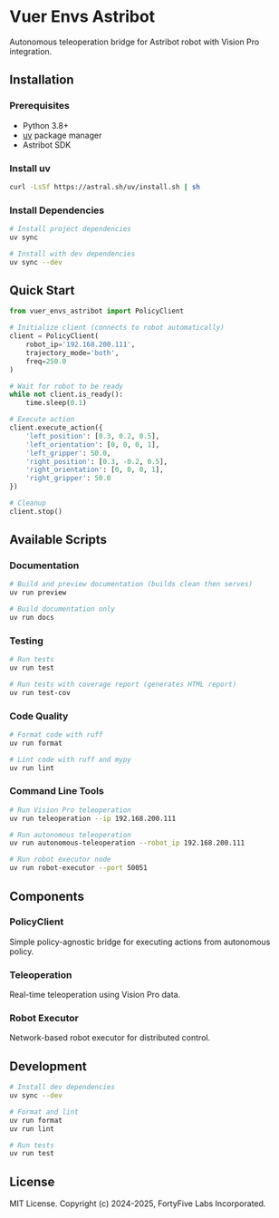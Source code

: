 # Vuer Envs Astribot

Autonomous teleoperation bridge for Astribot robot with Vision Pro integration.

## Installation

### Prerequisites
- Python 3.8+
- [uv](https://github.com/astral-sh/uv) package manager
- Astribot SDK

### Install uv
```bash
curl -LsSf https://astral.sh/uv/install.sh | sh
```

### Install Dependencies
```bash
# Install project dependencies
uv sync

# Install with dev dependencies
uv sync --dev
```

## Quick Start

```python
from vuer_envs_astribot import PolicyClient

# Initialize client (connects to robot automatically)
client = PolicyClient(
    robot_ip='192.168.200.111',
    trajectory_mode='both',
    freq=250.0
)

# Wait for robot to be ready
while not client.is_ready():
    time.sleep(0.1)

# Execute action
client.execute_action({
    'left_position': [0.3, 0.2, 0.5],
    'left_orientation': [0, 0, 0, 1],
    'left_gripper': 50.0,
    'right_position': [0.3, -0.2, 0.5],
    'right_orientation': [0, 0, 0, 1],
    'right_gripper': 50.0
})

# Cleanup
client.stop()
```

## Available Scripts

### Documentation
```bash
# Build and preview documentation (builds clean then serves)
uv run preview

# Build documentation only
uv run docs
```

### Testing
```bash
# Run tests
uv run test

# Run tests with coverage report (generates HTML report)
uv run test-cov
```

### Code Quality
```bash
# Format code with ruff
uv run format

# Lint code with ruff and mypy
uv run lint
```

### Command Line Tools
```bash
# Run Vision Pro teleoperation
uv run teleoperation --ip 192.168.200.111

# Run autonomous teleoperation
uv run autonomous-teleoperation --robot_ip 192.168.200.111

# Run robot executor node
uv run robot-executor --port 50051
```

## Components

### PolicyClient
Simple policy-agnostic bridge for executing actions from autonomous policy.

### Teleoperation
Real-time teleoperation using Vision Pro data.

### Robot Executor
Network-based robot executor for distributed control.

## Development

```bash
# Install dev dependencies
uv sync --dev

# Format and lint
uv run format
uv run lint

# Run tests
uv run test
```

## License

MIT License. Copyright (c) 2024-2025, FortyFive Labs Incorporated.
